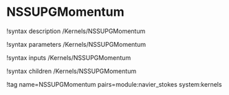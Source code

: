 # NSSUPGMomentum

!syntax description /Kernels/NSSUPGMomentum

!syntax parameters /Kernels/NSSUPGMomentum

!syntax inputs /Kernels/NSSUPGMomentum

!syntax children /Kernels/NSSUPGMomentum

!tag name=NSSUPGMomentum pairs=module:navier_stokes system:kernels
